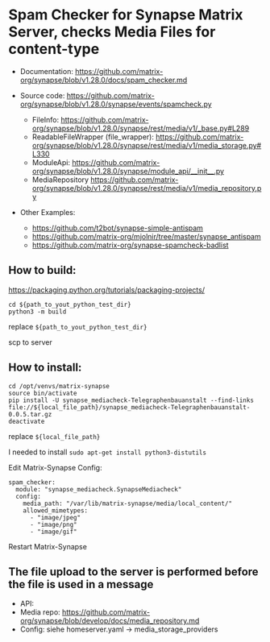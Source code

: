 # Spam Checker for Synapse Matrix Server, checks Media Files for content-type

- Documentation: https://github.com/matrix-org/synapse/blob/v1.28.0/docs/spam_checker.md
- Source code: https://github.com/matrix-org/synapse/blob/v1.28.0/synapse/events/spamcheck.py
  - FileInfo: https://github.com/matrix-org/synapse/blob/v1.28.0/synapse/rest/media/v1/_base.py#L289
  - ReadableFileWrapper (file_wrapper): https://github.com/matrix-org/synapse/blob/v1.28.0/synapse/rest/media/v1/media_storage.py#L330
  - ModuleApi: https://github.com/matrix-org/synapse/blob/v1.28.0/synapse/module_api/__init__.py 
  - MediaRepository https://github.com/matrix-org/synapse/blob/v1.28.0/synapse/rest/media/v1/media_repository.py 

- Other Examples:
  - https://github.com/t2bot/synapse-simple-antispam
  - https://github.com/matrix-org/mjolnir/tree/master/synapse_antispam
  - https://github.com/matrix-org/synapse-spamcheck-badlist

## How to build:

https://packaging.python.org/tutorials/packaging-projects/ 

```
cd ${path_to_yout_python_test_dir}
python3 -m build
```

replace `${path_to_yout_python_test_dir}`

scp to server


## How to install:

```
cd /opt/venvs/matrix-synapse
source bin/activate
pip install -U synapse_mediacheck-Telegraphenbauanstalt --find-links file://${local_file_path}/synapse_mediacheck-Telegraphenbauanstalt-0.0.5.tar.gz
deactivate
```

replace `${local_file_path}`

I needed to install `sudo apt-get install python3-distutils`  

Edit Matrix-Synapse Config:

```
spam_checker:
  module: "synapse_mediacheck.SynapseMediacheck"
  config:
    media_path: "/var/lib/matrix-synapse/media/local_content/"
    allowed_mimetypes:
      - "image/jpeg"
      - "image/png"
      - "image/gif"
```

Restart Matrix-Synapse

## The file upload to the server is performed before the file is used in a message

- API:
- Media repo: https://github.com/matrix-org/synapse/blob/develop/docs/media_repository.md
- Config: siehe homeserver.yaml -> media_storage_providers
  